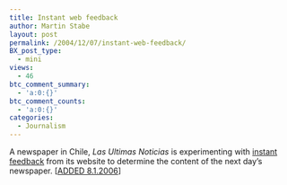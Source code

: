 ```yaml
---
title: Instant web feedback
author: Martin Stabe
layout: post
permalink: /2004/12/07/instant-web-feedback/
BX_post_type:
  - mini
views:
  - 46
btc_comment_summary:
  - 'a:0:{}'
btc_comment_counts:
  - 'a:0:{}'
categories:
  - Journalism
---
```

A newspaper in Chile, *Las Ultimas Noticias* is experimenting with [instant feedback][1] from its website to determine the content of the next day&rsquo;s newspaper. [[ADDED 8.1.2006][2]]

 [1]: http://www.csmonitor.com/2004/1201/p01s04-woam.html "In Chile, instant Web feedback creates the next day's paper | csmonitor.com"
 [2]: http://martinstabe.com/blog/?p=1348